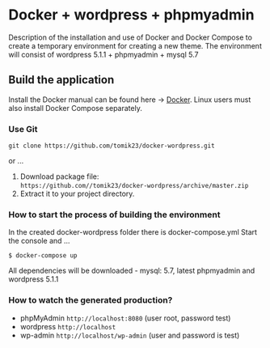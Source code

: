 # Docker + wordpress + phpmyadmin

Description of the installation and use of Docker and Docker Compose to create a temporary environment for creating a new theme.
The environment will consist of wordpress 5.1.1 + phpmyadmin + mysql 5.7

## Build the application
Install the Docker manual can be found here ->
[Docker](https://www.docker.com/get-started).
Linux users must also install Docker Compose separately.

### Use Git 
```
git clone https://github.com/tomik23/docker-wordpress.git
```
or ...
1. Download package file:<br/>
```https://github.com//tomik23/docker-wordpress/archive/master.zip```
2. Extract it to your project directory.


### How to start the process of building the environment
In the created docker-wordpress folder there is docker-compose.yml
Start the console and ...
```
$ docker-compose up 
```
All dependencies will be downloaded - mysql: 5.7, latest phpmyadmin and wordpress 5.1.1

### How to watch the generated production?
* phpMyAdmin ```http://localhost:8080``` (user root, password test)
* wordpress ```http://localhost```
* wp-admin ```http://localhost/wp-admin``` (user and password is test)